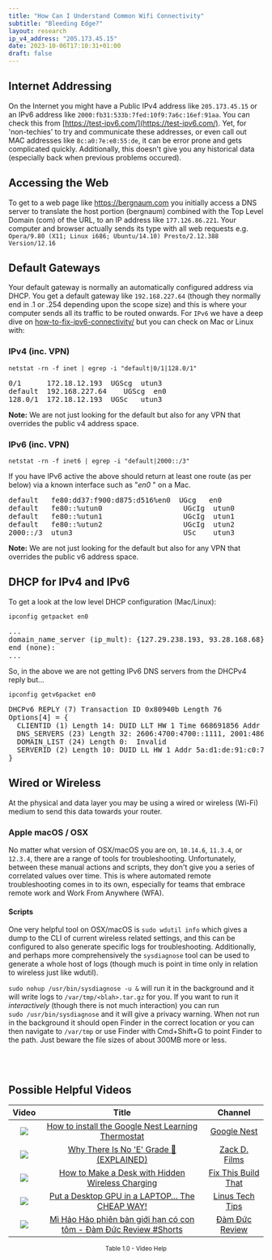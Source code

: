```yaml
---
title: "How Can I Understand Common Wifi Connectivity"
subtitle: "Bleeding Edge?"
layout: research
ip_v4_address: "205.173.45.15"
date: 2023-10-06T17:10:31+01:00
draft: false
---
```


## Internet Addressing
On the Internet you might have a Public IPv4 address like ```205.173.45.15``` or an IPv6 address like ```2000:fb31:533b:7fed:10f9:7a6c:16ef:91aa```. You can check this from [https://test-ipv6.com/](https://test-ipv6.com/). Yet, for 'non-techies' to try and communicate these addresses, or even call out MAC addresses like ```8c:a0:7e:e8:55:de```, it can be error prone and gets complicated quickly. Additionally, this doesn't give you any historical data (especially back when previous problems occured).

## Accessing the Web
To get to a web page like https://bergnaum.com you initially access a DNS server to translate the host portion (bergnaum) combined with the Top Level Domain (com) of the URL, to an IP address like ```177.126.86.221```. Your computer and browser actually sends its type with all web requests e.g. <br>```Opera/9.80 (X11; Linux i686; Ubuntu/14.10) Presto/2.12.388 Version/12.16```

## Default Gateways
Your default gateway is normally an automatically configured address via DHCP. You get a default gateway like ```192.168.227.64``` (though they normally end in .1 or .254 depending upon the scope size) and this is where your computer sends all its traffic to be routed onwards. For ```IPv6``` we have a deep dive on [how-to-fix-ipv6-connectivity/](/blog/how-to-fix-ipv6-connectivity/) but you can check on Mac or Linux with:

### IPv4 (inc. VPN)
```netstat -rn -f inet | egrep -i "default|0/1|128.0/1"```

<pre>
0/1      172.18.12.193  UGScg  utun3
default  192.168.227.64    UGScg  en0
128.0/1  172.18.12.193  UGSc   utun3</pre>

**Note:** We are not just looking for the default but also for any VPN that overrides the public v4 address space.

### IPv6 (inc. VPN)
```netstat -rn -f inet6 | egrep -i "default|2000::/3"```

If you have IPv6 active the above should return at least one route (as per below) via a known interface such as "_en0_ " on a Mac. 

<pre>
default   fe80:dd37:f900:d875:d516%en0  UGcg   en0
default   fe80::%utun0                   UGcIg  utun0
default   fe80::%utun1                   UGcIg  utun1
default   fe80::%utun2                   UGcIg  utun2
2000::/3  utun3                          USc    utun3</pre>

**Note:** We are not just looking for the default but also for any VPN that overrides the public v6 address space.

## DHCP for IPv4 and IPv6

To get a look at the low level DHCP configuration (Mac/Linux): 

```ipconfig getpacket en0```

<pre>
...
domain_name_server (ip_mult): {127.29.238.193, 93.28.168.68}
end (none):
...</pre>

So, in the above we are not getting IPv6 DNS servers from the DHCPv4 reply but...

```ipconfig getv6packet en0```

<pre>
DHCPv6 REPLY (7) Transaction ID 0x80940b Length 76
Options[4] = {
  CLIENTID (1) Length 14: DUID LLT HW 1 Time 668691856 Addr 8c:a0:7e:e8:55:de
  DNS_SERVERS (23) Length 32: 2606:4700:4700::1111, 2001:4860:4860::8844
  DOMAIN_LIST (24) Length 0:  Invalid
  SERVERID (2) Length 10: DUID LL HW 1 Addr 5a:d1:de:91:c0:7f
}</pre>

## Wired or Wireless
At the physical and data layer you may be using a wired or wireless (Wi-Fi) medium to send this data towards your router. 

### Apple macOS / OSX
No matter what version of OSX/macOS you are on, ```10.14.6```, ```11.3.4```, or ```12.3.4```, there are a range of tools for troubleshooting. Unfortunately, between these manual actions and scripts, they don't give you a series of correlated values over time. This is where automated remote troubleshooting comes in to its own, especially for teams that embrace remote work and Work From Anywhere (WFA).

#### Scripts
One very helpful tool on OSX/macOS is ```sudo wdutil info``` which gives a dump to the CLI of current wireless related settings, and this can be configured to also generate specific logs for troubleshooting. Additionally, and perhaps more comprehensively the ```sysdiagnose``` tool can be used to generate a whole host of logs (though much is point in time only in relation to wireless just like wdutil).

```sudo nohup /usr/bin/sysdiagnose -u &``` will run it in the background and it will write logs to ```/var/tmp/<blah>.tar.gz``` for you. If you want to run it *interactively* (though there is not much interaction) you can run<br>```sudo /usr/bin/sysdiagnose``` and it will give a privacy warning. When not run in the background it should open Finder in the correct location or you can then navigate to ```/var/tmp``` or use Finder with Cmd+Shift+G to point Finder to the path. Just beware the file sizes of about 300MB more or less.

<br><br>
## Possible Helpful Videos

<link href="/plugins/lity/css/lity.min.css" rel="stylesheet">
<script src="/plugins/lity/js/lity.min.js"></script>
<div class="table1-start"></div>

|Video | Title | Channel |
| :---: | :---: | :---: |
|<a href="https://www.youtube.com/watch?v=dHKD-9uI24I" data-lity><img src="https://i.ytimg.com/vi/dHKD-9uI24I/default.jpg" class="img-fluid"></a>|<a href="https://www.youtube.com/watch?v=dHKD-9uI24I" data-lity>How to install the Google Nest Learning Thermostat</a>|<a target="_blank" href="https://www.youtube.com/channel/UCWmlRLAOpx9f1t_cVkBx8-g" >Google Nest</a>|
|<a href="https://www.youtube.com/watch?v=QCEhA_CwwfU" data-lity><img src="https://i.ytimg.com/vi/QCEhA_CwwfU/default.jpg" class="img-fluid"></a>|<a href="https://www.youtube.com/watch?v=QCEhA_CwwfU" data-lity>Why There Is No &#39;E&#39; Grade 🤔 (EXPLAINED)</a>|<a target="_blank" href="https://www.youtube.com/channel/UCvz84_Q0BbvZThy75mbd-Dg" >Zack D. Films</a>|
|<a href="https://www.youtube.com/watch?v=hNgtcgiWJ0c" data-lity><img src="https://i.ytimg.com/vi/hNgtcgiWJ0c/default.jpg" class="img-fluid"></a>|<a href="https://www.youtube.com/watch?v=hNgtcgiWJ0c" data-lity>How to Make a Desk with Hidden Wireless Charging</a>|<a target="_blank" href="https://www.youtube.com/channel/UCHYSw4XKO_q1GaChw5pxa-w" >Fix This Build That</a>|
|<a href="https://www.youtube.com/watch?v=GDyL2tPyXFA" data-lity><img src="https://i.ytimg.com/vi/GDyL2tPyXFA/default.jpg" class="img-fluid"></a>|<a href="https://www.youtube.com/watch?v=GDyL2tPyXFA" data-lity>Put a Desktop GPU in a LAPTOP… The CHEAP WAY!</a>|<a target="_blank" href="https://www.youtube.com/channel/UCXuqSBlHAE6Xw-yeJA0Tunw" >Linus Tech Tips</a>|
|<a href="https://www.youtube.com/watch?v=-FDvHp_E4qU" data-lity><img src="https://i.ytimg.com/vi/-FDvHp_E4qU/default.jpg" class="img-fluid"></a>|<a href="https://www.youtube.com/watch?v=-FDvHp_E4qU" data-lity>Mì Hảo Hảo phiên bản giới hạn có con tôm -   Đàm Đức Review #Shorts</a>|<a target="_blank" href="https://www.youtube.com/channel/UCOqgadE1YUJJLWIoJ7NHeKQ" >Đàm Đức Review</a>|

<center><small>Table 1.0 - Video Help</small></center>
 <br>
<div class="table1-end"></div>
<script type="text/javascript">
(function() {
    $('div.table1-start').nextUntil('div.table1-end', 'table').addClass('table thead-dark table-striped table-responsive rounded').attr('id', 't1');
    $('#t1').find('thead').addClass('thead-dark');
})();
</script>
